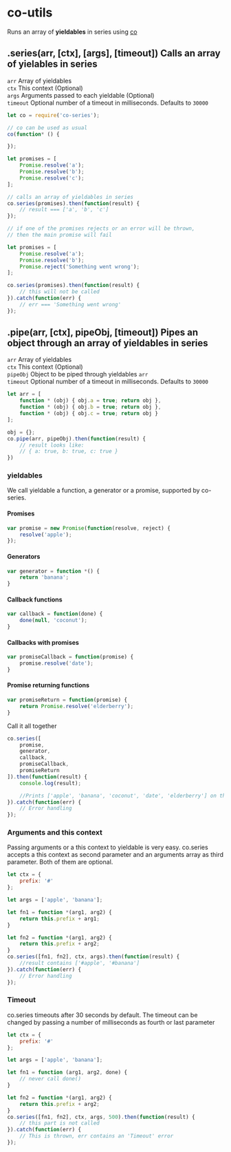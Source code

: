 
# co-utils

Runs an array of **yieldables** in series using [co](https://github.com/tj/co)

## .series(arr, [ctx], [args], [timeout]) Calls an array of yielables in series

`arr` Array of yieldables  
`ctx` This context (Optional)  
`args` Arguments passed to each yieldable (Optional)  
`timeout` Optional number of a timeout in milliseconds. Defaults to `30000`  

```js
let co = require('co-series');

// co can be used as usual
co(function* () {

});

let promises = [
    Promise.resolve('a');
    Promise.resolve('b');
    Promise.resolve('c');
];

// calls an array of yieldables in series
co.series(promises).then(function(result) {
    // result === ['a', 'b', 'c']
});

// if one of the promises rejects or an error will be thrown,
// then the main promise will fail

let promises = [
    Promise.resolve('a');
    Promise.resolve('b');
    Promise.reject('Something went wrong');
];

co.series(promises).then(function(result) {
    // this will not be called
}).catch(function(err) {
    // err === 'Something went wrong'
});

```

## .pipe(arr, [ctx], pipeObj, [timeout]) Pipes an object through an array of yieldables in series

`arr` Array of yieldables  
`ctx` This context (Optional)  
`pipeObj` Object to be piped through yieldables `arr`  
`timeout` Optional number of a timeout in milliseconds. Defaults to `30000`  

```js
let arr = [
    function * (obj) { obj.a = true; return obj },
    function * (obj) { obj.b = true; return obj },
    function * (obj) { obj.c = true; return obj }
];

obj = {};
co.pipe(arr, pipeObj).then(function(result) {
    // result looks like:
    // { a: true, b: true, c: true }
})
```

### yieldables

We call yieldable a function,  a generator or a promise, supported by co-series.

#### Promises

```js
var promise = new Promise(function(resolve, reject) {
    resolve('apple');
});
```

#### Generators

```js
var generator = function *() {
    return 'banana';
}
```

#### Callback functions

```js
var callback = function(done) {
    done(null, 'coconut');
}
```

#### Callbacks with promises

```js
var promiseCallback = function(promise) {
    promise.resolve('date');
}
```

#### Promise returning functions

```js
var promiseReturn = function(promise) {
    return Promise.resolve('elderberry');
}
```


Call it all together

```js
co.series([
    promise,
    generator,
    callback,
    promiseCallback,
    promiseReturn
]).then(function(result) {
    console.log(result);

    //Prints ['apple', 'banana', 'coconut', 'date', 'elderberry'] on the screen
}).catch(function(err) {
    // Error handling
});
```

### Arguments and this context

Passing arguments or a this context to yieldable is very easy.
co.series accepts a this context as second parameter and an arguments array as third parameter.
Both of them are optional.

```js
let ctx = {
    prefix: '#'
};

let args = ['apple', 'banana'];

let fn1 = function *(arg1, arg2) {
    return this.prefix + arg1;
}

let fn2 = function *(arg1, arg2) {
    return this.prefix + arg2;
}
co.series([fn1, fn2], ctx, args).then(function(result) {
    //result contains ['#apple', '#banana']
}).catch(function(err) {
    // Error handling
});
```

### Timeout

co.series timeouts after 30 seconds by default.
The timeout can be changed by passing a number of milliseconds as fourth or last parameter

```js
let ctx = {
    prefix: '#'
};

let args = ['apple', 'banana'];

let fn1 = function (arg1, arg2, done) {
    // never call done()
}

let fn2 = function *(arg1, arg2) {
    return this.prefix + arg2;
}
co.series([fn1, fn2], ctx, args, 500).then(function(result) {
    // this part is not called
}).catch(function(err) {
    // This is thrown, err contains an 'Timeout' error
});

```
